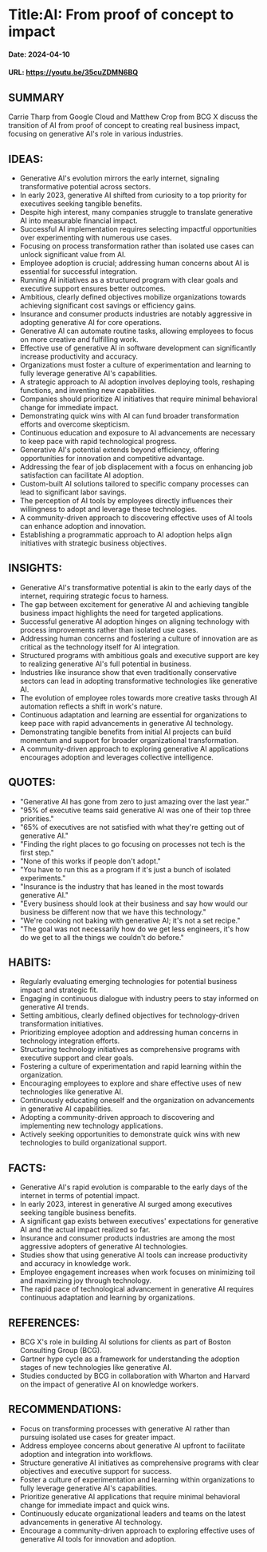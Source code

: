 # Title:AI: From proof of concept to impact
#### Date: 2024-04-10
#### URL: https://youtu.be/35cuZDMN6BQ



## SUMMARY

Carrie Tharp from Google Cloud and Matthew Crop from BCG X discuss the transition of AI from proof of concept to creating real business impact, focusing on generative AI's role in various industries.

## IDEAS:

- Generative AI's evolution mirrors the early internet, signaling transformative potential across sectors.
- In early 2023, generative AI shifted from curiosity to a top priority for executives seeking tangible benefits.
- Despite high interest, many companies struggle to translate generative AI into measurable financial impact.
- Successful AI implementation requires selecting impactful opportunities over experimenting with numerous use cases.
- Focusing on process transformation rather than isolated use cases can unlock significant value from AI.
- Employee adoption is crucial; addressing human concerns about AI is essential for successful integration.
- Running AI initiatives as a structured program with clear goals and executive support ensures better outcomes.
- Ambitious, clearly defined objectives mobilize organizations towards achieving significant cost savings or efficiency gains.
- Insurance and consumer products industries are notably aggressive in adopting generative AI for core operations.
- Generative AI can automate routine tasks, allowing employees to focus on more creative and fulfilling work.
- Effective use of generative AI in software development can significantly increase productivity and accuracy.
- Organizations must foster a culture of experimentation and learning to fully leverage generative AI's capabilities.
- A strategic approach to AI adoption involves deploying tools, reshaping functions, and inventing new capabilities.
- Companies should prioritize AI initiatives that require minimal behavioral change for immediate impact.
- Demonstrating quick wins with AI can fund broader transformation efforts and overcome skepticism.
- Continuous education and exposure to AI advancements are necessary to keep pace with rapid technological progress.
- Generative AI's potential extends beyond efficiency, offering opportunities for innovation and competitive advantage.
- Addressing the fear of job displacement with a focus on enhancing job satisfaction can facilitate AI adoption.
- Custom-built AI solutions tailored to specific company processes can lead to significant labor savings.
- The perception of AI tools by employees directly influences their willingness to adopt and leverage these technologies.
- A community-driven approach to discovering effective uses of AI tools can enhance adoption and innovation.
- Establishing a programmatic approach to AI adoption helps align initiatives with strategic business objectives.

## INSIGHTS:

- Generative AI's transformative potential is akin to the early days of the internet, requiring strategic focus to harness.
- The gap between excitement for generative AI and achieving tangible business impact highlights the need for targeted applications.
- Successful generative AI adoption hinges on aligning technology with process improvements rather than isolated use cases.
- Addressing human concerns and fostering a culture of innovation are as critical as the technology itself for AI integration.
- Structured programs with ambitious goals and executive support are key to realizing generative AI's full potential in business.
- Industries like insurance show that even traditionally conservative sectors can lead in adopting transformative technologies like generative AI.
- The evolution of employee roles towards more creative tasks through AI automation reflects a shift in work's nature.
- Continuous adaptation and learning are essential for organizations to keep pace with rapid advancements in generative AI technology.
- Demonstrating tangible benefits from initial AI projects can build momentum and support for broader organizational transformation.
- A community-driven approach to exploring generative AI applications encourages adoption and leverages collective intelligence.

## QUOTES:

- "Generative AI has gone from zero to just amazing over the last year."
- "95% of executive teams said generative AI was one of their top three priorities."
- "65% of executives are not satisfied with what they're getting out of generative AI."
- "Finding the right places to go focusing on processes not tech is the first step."
- "None of this works if people don't adopt."
- "You have to run this as a program if it's just a bunch of isolated experiments."
- "Insurance is the industry that has leaned in the most towards generative AI."
- "Every business should look at their business and say how would our business be different now that we have this technology."
- "We're cooking not baking with generative AI; it's not a set recipe."
- "The goal was not necessarily how do we get less engineers, it's how do we get to all the things we couldn't do before."

## HABITS:

- Regularly evaluating emerging technologies for potential business impact and strategic fit.
- Engaging in continuous dialogue with industry peers to stay informed on generative AI trends.
- Setting ambitious, clearly defined objectives for technology-driven transformation initiatives.
- Prioritizing employee adoption and addressing human concerns in technology integration efforts.
- Structuring technology initiatives as comprehensive programs with executive support and clear goals.
- Fostering a culture of experimentation and rapid learning within the organization.
- Encouraging employees to explore and share effective uses of new technologies like generative AI.
- Continuously educating oneself and the organization on advancements in generative AI capabilities.
- Adopting a community-driven approach to discovering and implementing new technology applications.
- Actively seeking opportunities to demonstrate quick wins with new technologies to build organizational support.

## FACTS:

- Generative AI's rapid evolution is comparable to the early days of the internet in terms of potential impact.
- In early 2023, interest in generative AI surged among executives seeking tangible business benefits.
- A significant gap exists between executives' expectations for generative AI and the actual impact realized so far.
- Insurance and consumer products industries are among the most aggressive adopters of generative AI technologies.
- Studies show that using generative AI tools can increase productivity and accuracy in knowledge work.
- Employee engagement increases when work focuses on minimizing toil and maximizing joy through technology.
- The rapid pace of technological advancement in generative AI requires continuous adaptation and learning by organizations.

## REFERENCES:

- BCG X's role in building AI solutions for clients as part of Boston Consulting Group (BCG).
- Gartner hype cycle as a framework for understanding the adoption stages of new technologies like generative AI.
- Studies conducted by BCG in collaboration with Wharton and Harvard on the impact of generative AI on knowledge workers.

## RECOMMENDATIONS:

- Focus on transforming processes with generative AI rather than pursuing isolated use cases for greater impact.
- Address employee concerns about generative AI upfront to facilitate adoption and integration into workflows.
- Structure generative AI initiatives as comprehensive programs with clear objectives and executive support for success.
- Foster a culture of experimentation and learning within organizations to fully leverage generative AI's capabilities.
- Prioritize generative AI applications that require minimal behavioral change for immediate impact and quick wins.
- Continuously educate organizational leaders and teams on the latest advancements in generative AI technology.
- Encourage a community-driven approach to exploring effective uses of generative AI tools for innovation and adoption.